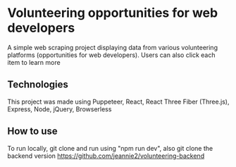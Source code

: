 # Volunteering opportunities for web developers

A simple web scraping project displaying data from various volunteering platforms (opportunities for web developers). Users can also click each item to learn more

## Technologies

This project was made using Puppeteer, React, React Three Fiber (Three.js), Express, Node, jQuery, Browserless

## How to use

To run locally, git clone and run using "npm run dev", also git clone the backend version https://github.com/jeannie2/volunteering-backend

